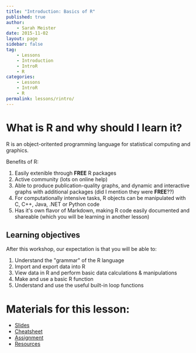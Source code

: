 ```yaml
---
title: "Introduction: Basics of R"
published: true
author:
    - Sarah Meister
date: 2015-11-02
layout: page
sidebar: false
tag:
    - Lessons
    - Introduction
    - IntroR
    - R
categories:
    - Lessons
    - IntroR
    - R
permalink: lessons/rintro/
---
```


# What is R and why should I learn it? #

R is an object-oritented programming language for statistical computing and graphics.

Benefits of R:

1. Easily extenible through **FREE** R packages
2. Active community (lots on online help)
3. Able to produce publication-quality graphs, and dynamic and interactive graphs with additional packages (did I mention they were **FREE**??)
4. For computationally intensive tasks, R objects can be manipulated with C, C++, Java, .NET or Python code 
5. Has it's own flavor of Markdown, making R code easily documented and shareable (which you will be learning in another lesson)

## Learning objectives ##

After this workshop, our expectation is that you will be able to:

1. Understand the "grammar" of the R language
2. Import and export data into R
3. View data in R and perform basic data calculations & manipulations
4. Make and use a basic R function 
5. Understand and use the useful built-in loop functions

# Materials for this lesson: #

* [Slides](slides/)
* [Cheatsheet](cheatsheet/)
* [Assignment](assignment/)
* [Resources](/lessons/resources/)


